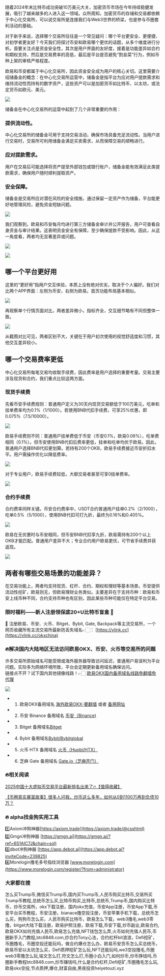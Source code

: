 随着2024年末比特币成功突破10万美元大关，加密货币市场在今年持续稳健发展，吸引了越来越多的人进入这一领域。众所周知，加密货币的存储和交易都依赖于中心化交易所，可以说交易所是连接我们与Web3世界的桥梁，也是参与币圈套利活动的基础。

对于新手来说，选择哪个交易所往往是一个常见疑问：哪个平台更安全、更便捷、对初学者更友好？今天我们将探讨币安和欧易哪个更优的话题，从多个维度进行分析。首要关注点是资金安全性，其次是用户界面的友好度，接着是功能差异如合约和期权支持，然后是交易费率的高低，最后是平台是否避免“割韭菜”行为，例如币种上架的审核严格程度。

欧易和币安都属于中心化交易所，因此资金安全成为用户的核心关切。这里需要介绍储备金的概念：在中心化交易所运营中，储备金是指平台为应对用户提款需求和维持流动性而持有的数字资产，这些资产可以是加密货币如比特币、以太坊，或法定货币如欧元、美元。

[![](https://307e939.webp.li/20250415172922821.png)](https://btc8848.com/top-10-exchanges)

储备金在中心化交易所的运营中起到了几个非常重要的作用：

### 提供流动性。
中心化交易所的储备金可用于支持交易活动，确保市场具备充足流动性。当用户进行交易时，交易所可利用储备金满足买卖需求，从而保障交易的顺畅进行。

### 应对提款需求。
用户在交易后可能选择将资产提至外部钱包或银行账户，储备金能有效满足此类提款需求，确保用户随时顺利提取资产。

### 安全保障。
储备金是交易所应对潜在风险的安全措施，通过保留一定资产作为储备，平台能更好地管理风险，避免资金短缺问题。

[![](https://307e939.webp.li/20250415172959384.png)](https://btc8848.com/top-10-exchanges)

我们观察到，欧易和币安每月均进行第三方储备金审计并公开报告，用户可查看自身资金与审计结果。这表明资金安全有保障，至少确保提款不受影响。因此，从这一角度看，两者均无显著差异或问题。

[![](https://307e939.webp.li/20250415173020092.png)](https://btc8848.com/top-10-exchanges)

[![](https://307e939.webp.li/20250415173038597.png)](https://btc8848.com/top-10-exchanges)

## 哪一个平台更好用
这里的“更好用”指用户交互体验，本质上没有绝对优劣，取决于个人偏好。我们对比两个APP界面：左侧为币安，右侧为欧易。首页功能布局基本相似。

[![](https://307e939.webp.li/20250415173114004.png)](https://btc8848.com/top-10-exchanges)

再观察单个行情页面对比，两者差异微小，指标齐全，交互细节略有不同但整体一致。

[![](https://307e939.webp.li/20250415173138609.png)](https://btc8848.com/top-10-exchanges)

从截图对比可见，两者区别不大，关键在于用户初次使用的视觉舒适度和习惯，其他交互差异较小。

## 哪一个交易费率更低
中心化交易所每笔交易均收取手续费，因此费率是用户选择的重要考量。交易主要涉及现货和合约，我们重点比较这两方面。

### 现货手续费
先看币安手续费规则：普通用户定义为30天内现货交易额低于100万美元，吃单和挂单费率均为0.1%（1/1000）。若使用BNB代扣手续费，可享25%优惠，即0.075%（7.5/10000）。

[![](https://307e939.webp.li/20250415173236105.png)](https://btc8848.com/top-10-exchanges)

欧易手续费则不同：普通用户挂单费低于币安（币安0.1%，欧易0.08%），吃单费相同（0.1%）。但币安使用BNB代扣后费率更低，挂单和吃单均优于欧易。因此，普通用户选择BNB代扣更划算。若持有200个OKB，欧易手续费接近币安折扣水平。用户需操作优化以降低费率。

[![](https://307e939.webp.li/20250415173256850.png)](https://btc8848.com/top-10-exchanges)

对于专业用户，欧易手续费较低，大额交易者甚至可享0挂单费率。

[![](https://307e939.webp.li/20250415173331780.png)](https://btc8848.com/top-10-exchanges)

### 合约手续费
合约费率同样关键。币安合约费率中，USDT合约普通用户挂单0.2%（2/1000），吃单0.5%（5/1000），使用BNB代扣可打九折，最终为0.16%和0.405%。

[![](https://307e939.webp.li/20250415173358343.png)](https://btc8848.com/top-10-exchanges)

欧易在无优惠时与币安相同，但币安BNB代扣享九折，欧易需持有200个以上OKB才能匹配。普通用户差异不大；专业合约用户欧易更优，可节省手续费并获返现。

[![](https://307e939.webp.li/20250415173431536.png)](https://btc8848.com/top-10-exchanges)

## 两者有哪些交易场景的功能差异？
在交易功能上，两者均支持现货、杠杆、合约、期权和理财等基本场景。币安提供流动性挖矿，欧易则无，但欧易理财业务类似。主要差异在于支持币种：欧易和币安上线币种不同，合约支持币种也有区别，因此某些币种可能仅在特定平台交易。

### 限时福利——新人注册领保底20+U比特币盲盒 🎁
🎁 注册欧易、币安、火币、Bitget、Bybit, Gate, Backpack等主流交易所，一个网页收藏所有主流交易所最新防丢失域名👉🏻： [https://vlink.cc](https://vlink.cc/okxchina)

### 🔥解决国内大陆地区无法访问欧易OKX、币安、火币等交易所的问题
许多交易所原始域名可能受限或海外服务器导致访问延迟，普通用户易误判为平台问题。实际多为网络环境所致，平台会定期更新备用域名确保访问。  
链接点不开？试下国内其他镜像线路！👉🏻 [欧易OKX国内备用域名线路免翻墙免代理](https://vlink.cc/okxcn)

[![](https://307e939.webp.li/20250812124552161.png)](https://vlink.cc/okxcn)

- 1. 欧易OKX备用域名 [海外欧易OKX-要翻墙](https://www.okx.com/join/76527935) 或者 [备用网址](https://www.oucnyi.net/zh-hans/join/76527935) 
- 2. 币安 Binance 备用域名 [币安（Binance)](https://accounts.binance.com/zh-CN/register?ref=36457687)
- 3. Bitget 备用域名[Bitget](https://www.bitget.com/zh-CN/referral/register?from=referral&clacCode=VRNEYUTR)
- 4. Bybit 备用域名[Bybit/Bybitglobal](https://www.bybitglobal.com/zh-MY/invite/?ref=VMKORMM)
- 5. 火币 HTX 备用域名 [火币（Huobi/HTX）](https://www.htx.com/invite/zh-cn/1f?invite_code=whf45223)
- 6. 芝麻 Gate 备用域名 [Gate.io（芝麻开门）](https://www.gate.io/zh/signup?ref_type=103&ref=A1ERAQ)

### 🔥相关阅读
[2025中国十大虚拟币交易平台最新排名出来了🔥【值得收藏】](https://btc8848.com/top-10-exchanges/)

[【币圈真实暴富故事】很多人问我，炒币这么多年，如何从0到1100万再到负债10万？](https://heiyetouzi.xyz/biquanstory001/)

### 🔥 alpha找金狗实用工具
1️⃣Axiom冲狗神器[https://axiom.trade](https://axiom.trade/@csshtml)  
2️⃣Gmgn冲狗神器 [https://gmgn.ai](https://gmgn.ai/?ref=6S1AIC7J&chain=sol)  
3️⃣dbot冲狗神器 [https://app.debot.ai](https://app.debot.ai?inviteCode=239825)  
4️⃣Morelogin撸毛多号指纹浏览器 [www.morelogin.com](https://www.morelogin.com/register/?from=administrator)  

### 大家都在搜
怎么买Trump币,微信买Trump币,国内买Trump币,人民币购买比特币,交易所买Trump币教程,总统币怎么买,比特币购买,比特币,总统币,Trump币,国内购买比特币，炒币交易所，okx下载注册，国内okx充值，币安App注册，币安App下载,币安平台买币教程，币安注册，bianace撸空投注册，币安苹果手机下载，总统币怎么买，狗狗币怎么买，人民币购买比特币，欧易怎么下载，web3撸毛,web3零撸，bitget大陆下载注册，欧易护照注册，欧易下载,币安下载,炒币副业,欧易合约,欧易OKX如何充值人民币,欧易怎么充值,NFT钱包怎么弄,火币如何充值人民币,币圈新手入门教程,btc8848.com,炒合约Tony心法，合约杠杆bit浪浪，Defi挖矿，币圈撸毛，币圈空投还能玩吗，做合约爆仓怎么办，欧易币安货币怎么买总统币，欧易币安以太坊怎么买，Defi质押挖矿怎么玩,NFT还能玩吗,we3空投撸毛,币圈web3零撸怎么玩,铭文怎么打,符文怎么打,币圈小白入门,如何炒币,炒币挣钱吗,币圈新手教程btc8848.com,炒币赚钱吗,什么是合约杠杆,Defi挖矿,币圈撸毛怎么玩,欧易okx空投,节点质押,爆仓,财富自由,黑夜投资heiyetouzi.xyz